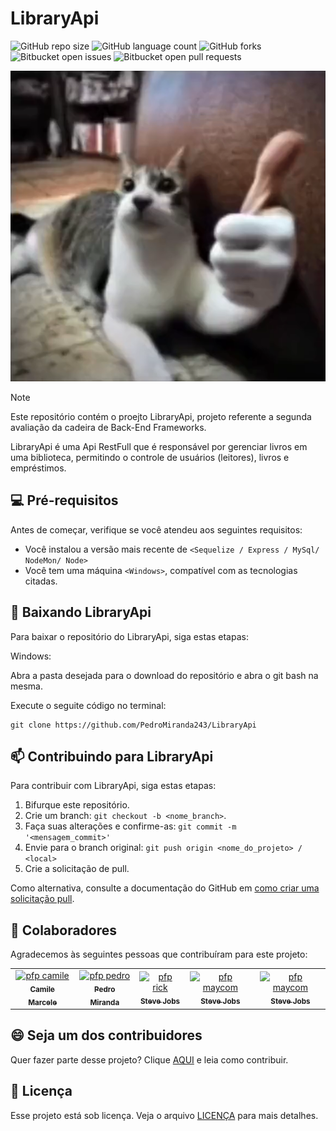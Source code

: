 # LibraryApi

![GitHub repo size](https://img.shields.io/github/repo-size/PedroMiranda243/LibraryApi?style=for-the-badge)
![GitHub language count](https://img.shields.io/github/languages/count/PedroMiranda243/LibraryApi?style=for-the-badge)
![GitHub forks](https://img.shields.io/github/forks/PedroMiranda243/LibraryApi?style=for-the-badge)
![Bitbucket open issues](https://img.shields.io/bitbucket/issues/PedroMiranda243/LibraryApi?style=for-the-badge)
![Bitbucket open pull requests](https://img.shields.io/bitbucket/pr-raw/PedroMiranda243/LibraryApi?style=for-the-badge)

<img src="imagem.png" alt="gatojoinha">

> [!NOTE]
> Este repositório contém o proejto LibraryApi, projeto referente a segunda avaliação da cadeira de Back-End Frameworks.
> <p>
> LibraryApi é uma Api RestFull que é responsável por gerenciar livros em uma biblioteca, permitindo o controle de usuários (leitores), livros e empréstimos.


## 💻 Pré-requisitos

Antes de começar, verifique se você atendeu aos seguintes requisitos:

- Você instalou a versão mais recente de `<Sequelize / Express / MySql/ NodeMon/ Node>`
- Você tem uma máquina `<Windows>`, compatível com as tecnologias citadas.

## 🚀 Baixando LibraryApi

Para baixar o repositório do LibraryApi, siga estas etapas:

Windows:

Abra a pasta desejada para o download do repositório e abra o git bash na mesma.

Execute o seguite código no terminal:

```
git clone https://github.com/PedroMiranda243/LibraryApi
```

## 📫 Contribuindo para LibraryApi

Para contribuir com LibraryApi, siga estas etapas:

1. Bifurque este repositório.
2. Crie um branch: `git checkout -b <nome_branch>`.
3. Faça suas alterações e confirme-as: `git commit -m '<mensagem_commit>'`
4. Envie para o branch original: `git push origin <nome_do_projeto> / <local>`
5. Crie a solicitação de pull.

Como alternativa, consulte a documentação do GitHub em [como criar uma solicitação pull](https://help.github.com/en/github/collaborating-with-issues-and-pull-requests/creating-a-pull-request).

## 🤝 Colaboradores

Agradecemos às seguintes pessoas que contribuíram para este projeto:

<table>
  <tr>
    <td align="center">
      <a href="https://github.com/camimcl" title="Perfil do GitHub">
        <img src="https://avatars.githubusercontent.com/u/143668626?v=4" width="100px;" alt="pfp camile"/><br>
        <sub>
          <b>Camile Marcele</b>
        </sub>
      </a>
    </td>
    <td align="center">
      <a href="https://github.com/PedroMiranda243" title="Perfil do GitHub">
        <img src="https://avatars.githubusercontent.com/u/142632758?v=4" width="100px;" alt="pfp pedro"/><br>
        <sub>
          <b>Pedro Miranda</b>
        </sub>
      </a>
    </td>
    <td align="center">
      <a href="https://github.com/RicardoAlmeida06" title="Perfil do GitHub">
        <img src="https://avatars.githubusercontent.com/u/142633316?v=4" width="100px;" alt="pfp rick"/><br>
        <sub>
          <b>Steve Jobs</b>
        </sub>
      </a>
    </td>
    <td align="center">
      <a href="https://github.com/mihaeldatoman" title="Perfil do GitHub">
        <img src="https://avatars.githubusercontent.com/u/140518477?v=4" width="100px;" alt="pfp maycom"/><br>
        <sub>
          <b>Steve Jobs</b>
        </sub>
      </a>
    </td>
    <td align="center">
      <a href="https://github.com/mihaeldatoman" title="Perfil do GitHub">
        <img src="https://avatars.githubusercontent.com/u/140518477?v=4" width="100px;" alt="pfp maycom"/><br>
        <sub>
          <b>Steve Jobs</b>
        </sub>
      </a>
    </td>
  </tr>
</table>

## 😄 Seja um dos contribuidores

Quer fazer parte desse projeto? Clique [AQUI](CONTRIBUTING.md) e leia como contribuir.

## 📝 Licença

Esse projeto está sob licença. Veja o arquivo [LICENÇA](LICENSE.md) para mais detalhes.
